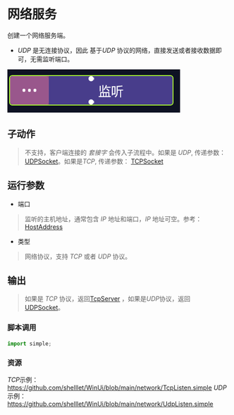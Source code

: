 # 网络服务 
创建一个网络服务端。

* *UDP* 是无连接协议，因此 基于*UDP* 协议的网络，直接发送或者接收数据即可，无需监听端口。

![NetworkListen](./images/01.png ':size=90%')

## 子动作
> 不支持，客户端连接的 *套接字* 会传入子流程中。如果是 *UDP*, 传递参数：[UDPSocket](../types/UDPSocket.md)。如果是*TCP*, 传递参数： [TCPSocket](../types/TCPSocket.md)

## 运行参数


* 端口
> 监听的主机地址，通常包含 *IP* 地址和端口，*IP* 地址可空。参考：[HostAddress](../types/HostAddress.md)
* 类型
> 网络协议，支持 *TCP* 或者 *UDP* 协议。

## 输出

> 如果是 *TCP* 协议，返回[TcpServer](../types/TcpServer.md) ，如果是*UDP*协议，返回 [UDPSocket](../types/UDPSocket.md)。

### 脚本调用

```python
import simple;

```

### 资源

*TCP*示例： https://github.com/shelllet/WinUi/blob/main/network/TcpListen.simple
*UDP* 示例： https://github.com/shelllet/WinUi/blob/main/network/UdpListen.simple

